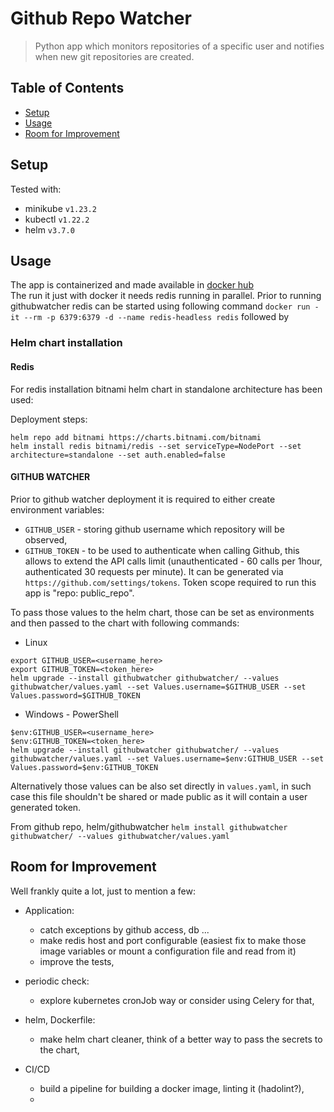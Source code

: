 # Github Repo Watcher
> Python app which monitors repositories of a specific user and notifies when new git repositories are created.

## Table of Contents
* [Setup](#setup)
* [Usage](#usage)
* [Room for Improvement](#room-for-improvement)
<!-- * [License](#license) -->

## Setup
Tested with:
- minikube `v1.23.2`
- kubectl  `v1.22.2`
- helm     `v3.7.0`

## Usage

The app is containerized and made available in [docker hub](https://hub.docker.com/repository/docker/pmuzyka/githubwatcher)  
The run it just with docker it needs redis running in parallel. Prior to running githubwatcher redis can be started using following command `docker run -it --rm -p 6379:6379 -d --name redis-headless redis` followed by 

### Helm chart installation

#### Redis
For redis installation bitnami helm chart in standalone architecture has been used:

Deployment steps:  
```
helm repo add bitnami https://charts.bitnami.com/bitnami
helm install redis bitnami/redis --set serviceType=NodePort --set architecture=standalone --set auth.enabled=false
```

#### GITHUB WATCHER
Prior to github watcher deployment it is required to either create environment variables:
- `GITHUB_USER` - storing github username which repository will be observed,
- `GITHUB_TOKEN` - to be used to authenticate when calling Github, this allows to extend the API calls limit (unauthenticated - 60 calls per 1hour, authenticated 30 requests per minute). It can be generated via `https://github.com/settings/tokens`. Token scope required to run this app is "repo: public_repo". 

To pass those values to the helm chart, those can be set as environments and then passed to the chart with following commands: 

- Linux
```
export GITHUB_USER=<username_here>
export GITHUB_TOKEN=<token_here>
helm upgrade --install githubwatcher githubwatcher/ --values githubwatcher/values.yaml --set Values.username=$GITHUB_USER --set Values.password=$GITHUB_TOKEN
```

- Windows - PowerShell
```
$env:GITHUB_USER=<username_here>
$env:GITHUB_TOKEN=<token_here>
helm upgrade --install githubwatcher githubwatcher/ --values githubwatcher/values.yaml --set Values.username=$env:GITHUB_USER --set Values.password=$env:GITHUB_TOKEN

```

Alternatively those values can be also set directly in `values.yaml`, in such case this file shouldn't be shared or made public as it will contain a user generated token.

From github repo, helm/githubwatcher
`helm install githubwatcher githubwatcher/ --values githubwatcher/values.yaml`

## Room for Improvement
Well frankly quite a lot, just to mention a few:
- Application: 
  - catch exceptions by github access, db ...
  - make redis host and port configurable (easiest fix to make those image variables or mount a configuration file and read from it)
  - improve the tests,

- periodic check: 
  - explore kubernetes cronJob way or consider using Celery for that,
  
- helm, Dockerfile:
  - make helm chart cleaner, think of a better way to pass the secrets to the chart,

- CI/CD
  - build a pipeline for building a docker image, linting it (hadolint?), 
  - 
